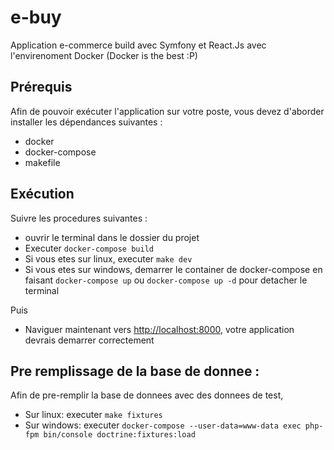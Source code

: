 # e-buy
Application e-commerce build avec Symfony et React.Js avec l'envirenoment Docker (Docker is the best :P)

## Prérequis
Afin de pouvoir exécuter l'application sur votre poste, vous devez d'aborder installer les dépendances suivantes :
  * docker
  * docker-compose
  * makefile
## Exécution
Suivre les procedures suivantes :
  * ouvrir le terminal dans le dossier du projet
  * Executer `docker-compose build`
  * Si vous etes sur linux, executer `make dev`
  * Si vous etes sur windows, demarrer le container de docker-compose en faisant `docker-compose up` ou `docker-compose up -d` pour detacher le terminal

Puis
  * Naviguer maintenant vers [http://localhost:8000](http://localhost:8000), votre application devrais demarrer correctement

## Pre remplissage de la base de donnee :
Afin de pre-remplir la base de donnees avec des donnees de test,
  * Sur linux: executer `make fixtures`
  * Sur windows: executer `docker-compose --user-data=www-data exec php-fpm bin/console doctrine:fixtures:load`
